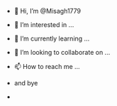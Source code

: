 <html>
  <body>
    
- 👋 Hi, I’m @Misagh1779
- 👀 I’m interested in ...
- 🌱 I’m currently learning ...
- 💞️ I’m looking to collaborate on ...
- 📫 How to reach me ...
- and bye
  
- </body>
</html>

<!---
Misagh1779/Misagh1779 is a ✨ special ✨ repository because its `README.md` (this file) appears on your GitHub profile.
You can click the Preview link to take a look at your changes.
--->
